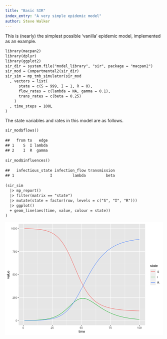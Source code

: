 ```yaml
---
title: "Basic SIR"
index_entry: "A very simple epidemic model"
author: Steve Walker
---
```

This is (nearly) the simplest possible ‘vanilla’ epidemic model,
implemented as an example.

    library(macpan2)
    library(dplyr)
    library(ggplot2)
    sir_dir = system.file("model_library", "sir", package = "macpan2")
    sir_mod = Compartmental2(sir_dir)
    sir_sim = mp_tmb_simulator(sir_mod
      , vectors = list(
          state = c(S = 999, I = 1, R = 0),
          flow_rates = c(lambda = NA, gamma = 0.1),
          trans_rates = c(beta = 0.25)
        )
      , time_steps = 100L
    )

The state variables and rates in this model are as follows.

    sir_mod$flows()

    ##   from to   edge
    ## 1    S  I lambda
    ## 2    I  R  gamma

    sir_mod$influences()

    ##   infectious_state infection_flow transmission
    ## 1                I         lambda         beta

    (sir_sim
      |> mp_report()
      |> filter(matrix == "state")
      |> mutate(state = factor(row, levels = c("S", "I", "R")))
      |> ggplot()
      + geom_line(aes(time, value, colour = state))
    )

![](README_files/figure-markdown_strict/plot_model-1.png)
